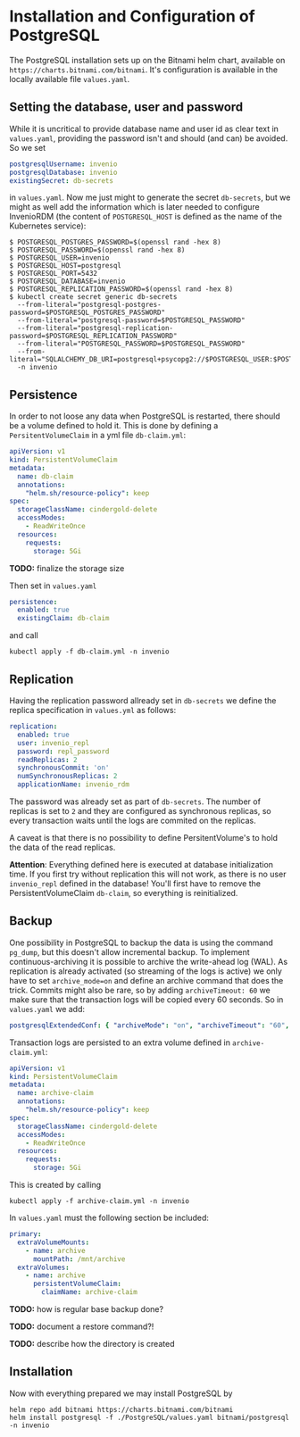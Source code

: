 # Installation and Configuration of PostgreSQL

The PostgreSQL installation sets up on the Bitnami helm chart, available on 
`https://charts.bitnami.com/bitnami`. It's configuration is available in the locally available file
`values.yaml`.

## Setting the database, user and password

While it is uncritical to provide database name and user id as clear text in `values.yaml`, providing the 
password isn't and should (and can) be avoided. So we set 
```yaml
postgresqlUsername: invenio
postgresqlDatabase: invenio
existingSecret: db-secrets
```
in `values.yaml`. Now me just might to generate the secret `db-secrets`, but we might as well add the information
which is later needed to configure InvenioRDM (the content of `POSTGRESQL_HOST` is defined as the name of the 
Kubernetes service):
```shell
$ POSTGRESQL_POSTGRES_PASSWORD=$(openssl rand -hex 8)
$ POSTGRESQL_PASSWORD=$(openssl rand -hex 8)
$ POSTGRESQL_USER=invenio
$ POSTGRESQL_HOST=postgresql
$ POSTGRESQL_PORT=5432
$ POSTGRESQL_DATABASE=invenio
$ POSTGRESQL_REPLICATION_PASSWORD=$(openssl rand -hex 8)
$ kubectl create secret generic db-secrets  
  --from-literal="postgresql-postgres-password=$POSTGRESQL_POSTGRES_PASSWORD"
  --from-literal="postgresql-password=$POSTGRESQL_PASSWORD"
  --from-literal="postgresql-replication-password=$POSTGRESQL_REPLICATION_PASSWORD"
  --from-literal="POSTGRESQL_PASSWORD=$POSTGRESQL_PASSWORD"
  --from-literal="SQLALCHEMY_DB_URI=postgresql+psycopg2://$POSTGRESQL_USER:$POSTGRESQL_PASSWORD@$POSTGRESQL_HOST:$POSTGRESQL_PORT/$POSTGRESQL_DATABASE"
  -n invenio
```

## Persistence

In order to not loose any data when PostgreSQL is restarted, there should be a volume defined to hold it. This is
done by defining a `PersitentVolumeClaim` in a yml file `db-claim.yml`:

```yaml
apiVersion: v1
kind: PersistentVolumeClaim
metadata:
  name: db-claim
  annotations:
    "helm.sh/resource-policy": keep
spec:
  storageClassName: cindergold-delete
  accessModes:
    - ReadWriteOnce
  resources:
    requests:
      storage: 5Gi
```
**TODO:** finalize the storage size

Then set in `values.yaml`
```yaml
persistence:
  enabled: true
  existingClaim: db-claim
```
and call
```shell
kubectl apply -f db-claim.yml -n invenio
```

## Replication

Having the replication password allready set in `db-secrets` we define the replica specification in `values.yml`
as follows:
```yaml
replication:
  enabled: true
  user: invenio_repl
  password: repl_password
  readReplicas: 2
  synchronousCommit: 'on'
  numSynchronousReplicas: 2
  applicationName: invenio_rdm
```

The password was already set as part of `db-secrets`. The number of replicas is set to `2` and they are 
configured as synchronous replicas, so every transaction waits until the logs are commited on the replicas.

A caveat is that there is no possibility to define PersitentVolume's to hold the data of the read replicas.

**Attention**: Everything defined here is executed at database initialization time. If you first try without 
replication this will not work, as there is no user `invenio_repl` defined in the database! You'll first have to remove
the PersistentVolumeClaim `db-claim`, so everything is reinitialized.

## Backup

One possibility in PostgreSQL to backup the data is using the command `pg_dump`, but this doesn't allow 
incremental backup. To implement continuous-archiving it is possible to archive the write-ahead log (WAL).
As replication is already activated (so streaming of the logs is active) we only have to set `archive_mode=on`
and define an archive command that does the trick. Commits might also be rare, so by adding `archiveTimeout: 60` 
we make sure that the transaction logs will be copied every 60 seconds. So in `values.yaml` we add:
```yaml
postgresqlExtendedConf: { "archiveMode": "on", "archiveTimeout": "60", "archiveCommand": "\'test ! -f /mnt/archive/%f && cp %p /mnt/archive/%f\'" }
```

Transaction logs are persisted to an extra volume defined in `archive-claim.yml`:
```yaml
apiVersion: v1
kind: PersistentVolumeClaim
metadata:
  name: archive-claim
  annotations:
    "helm.sh/resource-policy": keep
spec:
  storageClassName: cindergold-delete
  accessModes:
    - ReadWriteOnce
  resources:
    requests:
      storage: 5Gi
```

This is created by calling
```shell
kubectl apply -f archive-claim.yml -n invenio
```

In `values.yaml` must the following section be included:
```yaml
primary:
  extraVolumeMounts:
    - name: archive
      mountPath: /mnt/archive
  extraVolumes:
    - name: archive
      persistentVolumeClaim:
        claimName: archive-claim
```

**TODO:** how is regular base backup done?

**TODO:** document a restore command?!

**TODO:** describe how the directory is created 

## Installation

Now with everything prepared we may install PostgreSQL by

```shell
helm repo add bitnami https://charts.bitnami.com/bitnami
helm install postgresql -f ./PostgreSQL/values.yaml bitnami/postgresql -n invenio
```
